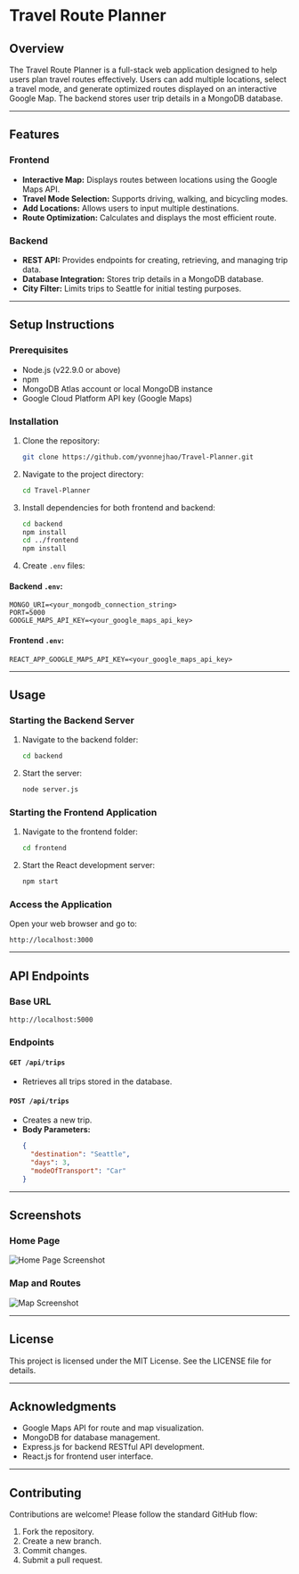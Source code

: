 # Travel Route Planner

## Overview
The Travel Route Planner is a full-stack web application designed to help users plan travel routes effectively. Users can add multiple locations, select a travel mode, and generate optimized routes displayed on an interactive Google Map. The backend stores user trip details in a MongoDB database.

---

## Features

### Frontend
- **Interactive Map:** Displays routes between locations using the Google Maps API.
- **Travel Mode Selection:** Supports driving, walking, and bicycling modes.
- **Add Locations:** Allows users to input multiple destinations.
- **Route Optimization:** Calculates and displays the most efficient route.

### Backend
- **REST API:** Provides endpoints for creating, retrieving, and managing trip data.
- **Database Integration:** Stores trip details in a MongoDB database.
- **City Filter:** Limits trips to Seattle for initial testing purposes.

---

## Setup Instructions

### Prerequisites
- Node.js (v22.9.0 or above)
- npm
- MongoDB Atlas account or local MongoDB instance
- Google Cloud Platform API key (Google Maps)

### Installation
1. Clone the repository:
   ```bash
   git clone https://github.com/yvonnejhao/Travel-Planner.git
   ```

2. Navigate to the project directory:
   ```bash
   cd Travel-Planner
   ```

3. Install dependencies for both frontend and backend:
   ```bash
   cd backend
   npm install
   cd ../frontend
   npm install
   ```

4. Create `.env` files:

#### Backend `.env`:
   ```plaintext
   MONGO_URI=<your_mongodb_connection_string>
   PORT=5000
   GOOGLE_MAPS_API_KEY=<your_google_maps_api_key>
   ```

#### Frontend `.env`:
   ```plaintext
   REACT_APP_GOOGLE_MAPS_API_KEY=<your_google_maps_api_key>
   ```

---

## Usage

### Starting the Backend Server
1. Navigate to the backend folder:
   ```bash
   cd backend
   ```
2. Start the server:
   ```bash
   node server.js
   ```

### Starting the Frontend Application
1. Navigate to the frontend folder:
   ```bash
   cd frontend
   ```
2. Start the React development server:
   ```bash
   npm start
   ```

### Access the Application
Open your web browser and go to:
```
http://localhost:3000
```

---

## API Endpoints

### Base URL
```
http://localhost:5000
```

### Endpoints
#### `GET /api/trips`
- Retrieves all trips stored in the database.

#### `POST /api/trips`
- Creates a new trip.
- **Body Parameters:**
  ```json
  {
    "destination": "Seattle",
    "days": 3,
    "modeOfTransport": "Car"
  }
  ```

---

## Screenshots

### Home Page
![Home Page Screenshot](https://via.placeholder.com/800x400)

### Map and Routes
![Map Screenshot](https://via.placeholder.com/800x400)

---

## License
This project is licensed under the MIT License. See the LICENSE file for details.

---

## Acknowledgments
- Google Maps API for route and map visualization.
- MongoDB for database management.
- Express.js for backend RESTful API development.
- React.js for frontend user interface.

---

## Contributing
Contributions are welcome! Please follow the standard GitHub flow:
1. Fork the repository.
2. Create a new branch.
3. Commit changes.
4. Submit a pull request.



